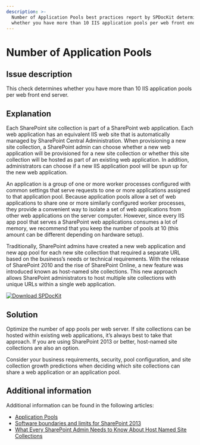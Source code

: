 ```yaml
---
description: >-
  Number of Application Pools best practices report by SPDocKit determines
  whether you have more than 10 IIS application pools per web front end server.
---
```


# Number of Application Pools

## Issue description

This check determines whether you have more than 10 IIS application pools per web front end server.

## Explanation

Each SharePoint site collection is part of a SharePoint web application. Each web application has an equivalent IIS web site that is automatically managed by SharePoint Central Administration. When provisioning a new site collection, a SharePoint admin can choose whether a new web application will be provisioned for a new site collection or whether this site collection will be hosted as part of an existing web application. In addition, administrators can choose if a new IIS application pool will be spun up for the new web application.

An application is a group of one or more worker processes configured with common settings that serve requests to one or more applications assigned to that application pool. Because application pools allow a set of web applications to share one or more similarly configured worker processes, they provide a convenient way to isolate a set of web applications from other web applications on the server computer. However, since every IIS app pool that serves a SharePoint web applications consumes a lot of memory, we recommend that you keep the number of pools at 10 (this amount can be different depending on hardware setup).

Traditionally, SharePoint admins have created a new web application and new app pool for each new site collection that required a separate URL based on the business’s needs or technical requirements. With the release of SharePoint 2010 and the rise of SharePoint Online, a new feature was introduced known as host-named site collections. This new approach allows SharePoint administrators to host multiple site collections with unique URLs within a single web application.

[![Download SPDocKit](../../../.gitbook/assets/spdockit\_download.png)](http://bit.ly/2US0Zna)

## Solution

Optimize the number of app pools per web server. If site collections can be hosted within existing web applications, it’s always best to take that approach. If you are using SharePoint 2013 or better, host-named site collections are also an option.

Consider your business requirements, security, pool configuration, and site collection growth predictions when deciding which site collections can share a web application or an application pool.

## Additional information

Additional information can be found in the following articles:

* [Application Pools](https://www.iis.net/configreference/system.applicationhost/applicationpools)
* [Software boundaries and limits for SharePoint 2013](https://learn.microsoft.com/en-us/sharepoint/install/software-boundaries-and-limits)
* [What Every SharePoint Admin Needs to Know About Host Named Site Collections](https://blogs.msdn.microsoft.com/kaevans/2012/03/27/what-every-sharepoint-admin-needs-to-know-about-host-named-site-collections/)
